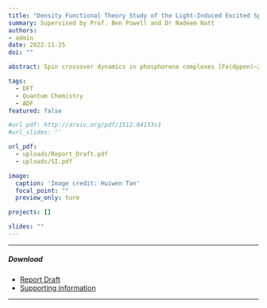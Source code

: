 ```yaml
---
title: "Density Functional Theory Study of the Light-Induced Excited Spin-State Trapping Effect in Spin Crossover Materials"
summary: Supervised by Prof. Ben Powell and Dr Nadeem Natt
authors:
- admin
date: 2022-11-25
doi: ""

abstract: Spin crossover dynamics in phosphorene complexes [Fe(dppen)~2~X~2~] (X = Br and Cl) is investigated using DFT calculations. A parameter-free computational scheme is devised to model all-atom free energy surfaces and kinetic barriers associated with the low and high spin states interconversions. The influence of halogens (X) and solvent environments (vacuum, CHCl~3~ and CH~2~Cl~2~) on the spin crossover properties of the compounds is explored.  We present full ab initio calculations on the interplay between electronic states, spin-orbit interaction, and molecular vibrations in determining the thermal and kinetic spin crossover properties. Theoretical calculations reproduce the experimentally observed trend on the influence of halogens in these compounds - Br in the coordination sphere slows kinetic relaxations of photo-induced trapped HS state and reduces thermal equilibrium temperature when compared to Cl. This results from a smaller energy gap between LS and HS states for Br. Moreover, we find that the solvents strongly affect the spin crossover properties but the changes do not follow a simple relationship with the energy gap.

tags:
  - DFT
  - Quantum Chemistry
  - ADF
featured: false

#url_pdf: http://arxiv.org/pdf/1512.04133v1
#url_slides: ''

url_pdf: 
  - uploads/Report_Draft.pdf
  - uploads/SI.pdf

image:
  caption: 'Image credit: Huiwen Tan'
  focal_point: ""
  preview_only: ture

projects: []

slides: ""
---
```


---
##### Download
+ [Report Draft](Report_Draft.pdf)
+ [Supporting information](SI.pdf)
---